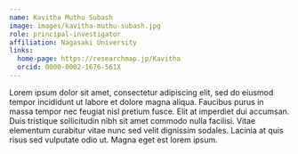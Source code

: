 ```yaml
---
name: Kavitha Muthu Subash
image: images/kavitha-muthu-subash.jpg
role: principal-investigator
affiliation: Nagasaki University
links:
  home-page: https://researchmap.jp/Kavitha
  orcid: 0000-0002-1676-561X
---
```


Lorem ipsum dolor sit amet, consectetur adipiscing elit, sed do eiusmod tempor incididunt ut labore et dolore magna aliqua.
Faucibus purus in massa tempor nec feugiat nisl pretium fusce.
Elit at imperdiet dui accumsan.
Duis tristique sollicitudin nibh sit amet commodo nulla facilisi.
Vitae elementum curabitur vitae nunc sed velit dignissim sodales.
Lacinia at quis risus sed vulputate odio ut.
Magna eget est lorem ipsum.
